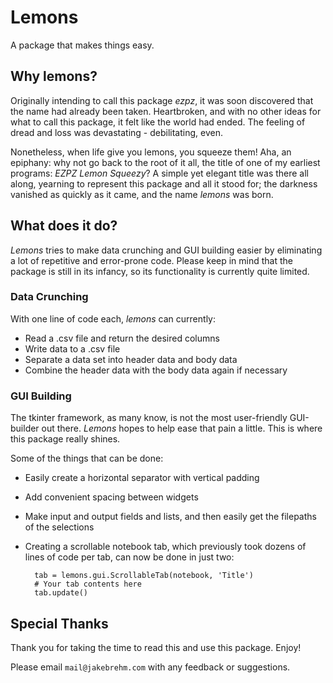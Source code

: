 # Lemons

A package that makes things easy.

## Why lemons?

Originally intending to call this package *ezpz*, it was soon discovered that the name had already been taken. Heartbroken, and with no other ideas for what to call this package, it felt like the world had ended. The feeling of dread and loss was devastating - debilitating, even.

Nonetheless, when life give you lemons, you squeeze them! Aha, an epiphany: why not go back to the root of it all, the title of one of my earliest programs: *EZPZ Lemon Squeezy*? A simple yet elegant title was there all along, yearning to represent this package and all it stood for; the darkness vanished as quickly as it came, and the name *lemons* was born.

## What does it do?

*Lemons* tries to make data crunching and GUI building easier by eliminating a lot of repetitive and error-prone code. Please keep in mind that the package is still in its infancy, so its functionality is currently quite limited.

### Data Crunching

With one line of code each, *lemons* can currently:

* Read a .csv file and return the desired columns
* Write data to a .csv file
* Separate a data set into header data and body data
* Combine the header data with the body data again if necessary

### GUI Building

The tkinter framework, as many know, is not the most user-friendly GUI-builder out there. *Lemons* hopes to help ease that pain a little. This is where this package really shines.

Some of the things that can be done:

* Easily create a horizontal separator with vertical padding
* Add convenient spacing between widgets
* Make input and output fields and lists, and then easily get the filepaths of the selections
* Creating a scrollable notebook tab, which previously took dozens of lines of code per tab, can now be done in just two:

        tab = lemons.gui.ScrollableTab(notebook, 'Title')
        # Your tab contents here
        tab.update()

## Special Thanks

Thank you for taking the time to read this and use this package. Enjoy!

Please email `mail@jakebrehm.com` with any feedback or suggestions.